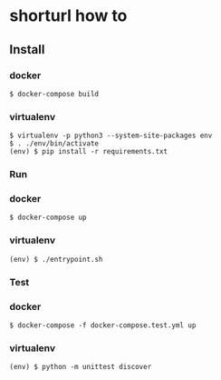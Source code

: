 # shorturl how to

## Install

### docker

```
$ docker-compose build
```

### virtualenv

```
$ virtualenv -p python3 --system-site-packages env
$ . ./env/bin/activate
(env) $ pip install -r requirements.txt
```

### Run

### docker

```
$ docker-compose up
```

### virtualenv

```
(env) $ ./entrypoint.sh
```

### Test

### docker

```
$ docker-compose -f docker-compose.test.yml up
```

### virtualenv

```
(env) $ python -m unittest discover
```
